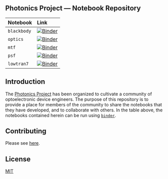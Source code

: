 ## Photonics Project — Notebook Repository

| Notebook | Link |
|:--|:--|
| `blackbody` | [![Binder](https://mybinder.org/badge_logo.svg)][blackbody] |
| `optics` | [![Binder](https://mybinder.org/badge_logo.svg)][optics] |
| `mtf` | [![Binder](https://mybinder.org/badge_logo.svg)][mtf] |
| `psf` | [![Binder](https://mybinder.org/badge_logo.svg)][psf] |
| `lowtran7` | [![Binder](https://mybinder.org/badge_logo.svg)][lowtran7] |

[blackbody]: https://mybinder.org/v2/gh/photonics-project/notebooks/main?urlpath=voila%2Frender%2Fblackbody.ipynb
[optics]: https://mybinder.org/v2/gh/photonics-project/notebooks/main?urlpath=voila%2Frender%2Foptics.ipynb
[mtf]: https://mybinder.org/v2/gh/photonics-project/notebooks/main?urlpath=voila%2Frender%2Fmtf.ipynb
[psf]: https://mybinder.org/v2/gh/photonics-project/notebooks/main?urlpath=voila%2Frender%2Fpsf.ipynb
[lowtran7]: https://mybinder.org/v2/gh/photonics-project/notebooks/main?urlpath=voila%2Frender%2Flowtran7.ipynb


## Introduction

The [Photonics Project] has been organized to cultivate a community of optoelectronic device engineers.
The purpose of this repository is to provide a place for members of the community to share the notebooks that they have developed,
  and to collaborate with others.
In the table above, the notebooks contained herein can be run using [`binder`][binder].


## Contributing

Please see [here](CONTRIBUTING.md).


## License

[MIT](LICENSE)


[Photonics Project]: https://photonicsproject.org
[binder]: https://mybinder.org/
